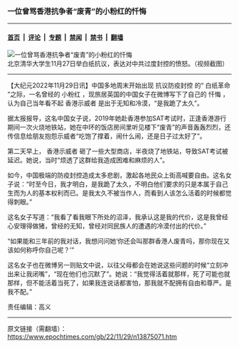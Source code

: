 ### 一位曾骂香港抗争者“废青”的小粉红的忏悔

---

#### [首页](../../../..?n13875071) &nbsp;|&nbsp; [评论](../../../../../epoch-comment?n13875071) &nbsp;|&nbsp; [专题](../../../../../epoch-special?n13875071) &nbsp;|&nbsp; [禁闻](../../../../../epoch-news?n13875071) &nbsp;|&nbsp; [禁书](../../../../../books?n13875071) &nbsp;|&nbsp; [翻墙](https://github.com/gfw-breaker/nogfw/blob/master/README.md?n13875071)


<div><img alt="一位曾骂香港抗争者“废青”的小粉红的忏悔" class="attachment-djy_600_400 size-djy_600_400 wp-post-image" src="https://i.epochtimes.com/assets/uploads/2022/11/id13874549-b-600x400.png"/>
<div class="caption">
 北京清华大学生11月27日举白纸抗议，表达对中共过度封控的愤怒。（视频截图）
</div></div><hr/><div class="post_content" id="artbody" itemprop="articleBody">
 <!-- article content begin -->
 <p>
  【大纪元2022年11月29日讯】中国多地周末开始出现
  <ok href="https://www.epochtimes.com/gb/tag/%E6%8A%97%E8%AE%AE%E9%98%B2%E7%96%AB%E5%B0%81%E6%8E%A7.html">
   抗议防疫封控
  </ok>
  的“
  <ok href="https://www.epochtimes.com/gb/tag/%E7%99%BD%E7%BA%B8%E9%9D%A9%E5%91%BD.html">
   白纸革命
  </ok>
  ”之际，一名曾经的
  <ok href="https://www.epochtimes.com/gb/tag/%E5%B0%8F%E7%B2%89%E7%BA%A2.html">
   小粉红
  </ok>
  ，现旅居英国的中国女子在微博写下了自己的
  <ok href="https://www.epochtimes.com/gb/tag/%E5%BF%8F%E6%82%94.html">
   忏悔
  </ok>
  ，认为自己当年看不起
  <ok href="https://www.epochtimes.com/gb/tag/%E9%A6%99%E6%B8%AF%E7%A4%BA%E5%A8%81%E8%80%85.html">
   香港示威者
  </ok>
  是出于无知和冷漠，“是我跪了太久”。
 </p>
 <p>
  据太报报导，这名中国女子说，2019年她赴香港参加SAT考试时，正逢香港游行期间一次火烧地铁站，她在中环的饭店房间里听见楼下“废青”的声音轰轰烈烈，还传信息给朋友抱怨示威者“吃饱了撑着，闹什么闹，还是日子过太好了”。
 </p>
 <p>
  第二天早上，
  <ok href="https://www.epochtimes.com/gb/tag/%E9%A6%99%E6%B8%AF%E7%A4%BA%E5%A8%81%E8%80%85.html">
   香港示威者
  </ok>
  砸了一些大型商店，半夜烧了地铁站，导致SAT考试被延迟。她说，当时“烦透了这群给我造成困难和麻烦的人”。
 </p>
 <p>
  如今，中国极端的防疫封控造成太多悲剧，激起各地民众上街高喊要自由。这名女子说：“时至今日，我才明白，是我跪了太久，不明白他们要求的只是本属于自己生而为人的基本权利而已。是我太久不被当作人，而看到人该怎么活着的时候都觉得刺眼。”
 </p>
 <p>
  这名女子写道：“我看了看我眼下所处的沼泽，我承认这是我的代价，这是我曾经心安理得做猪，曾经的无知，曾经对同民族人的遭遇的冷漠付出的代价。”
 </p>
 <p>
  “如果能和三年前的我对话，我想问问她‘你还会叫那群香港人废青吗，那你现在又该如何称呼你自己呢？’”
 </p>
 <p>
  这名女子也在微博另一则贴文中说，以往父母都会在她说这些问题的时候“立刻冲出来让我闭嘴”，“现在他们也沉默了”。她说：“我觉得活着就那样，死了可能也就那样，但不能活着当死了，如果我连说话都害怕，那我就不配拥有自由和尊严。是我不配。”
 </p>
 <p>
  责任编辑：高义
 </p>
 <!-- article content end -->
 <div id="below_article_ad">
 </div>
</div>


---

原文链接（需翻墙）：https://www.epochtimes.com/gb/22/11/29/n13875071.htm